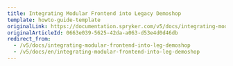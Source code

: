 ```yaml
---
title: Integrating Modular Frontend into Legacy Demoshop
template: howto-guide-template
originalLink: https://documentation.spryker.com/v5/docs/integrating-modular-frontend-into-leg-demoshop
originalArticleId: 0663e039-5625-42da-a063-d53e4d0d46db
redirect_from:
  - /v5/docs/integrating-modular-frontend-into-leg-demoshop
  - /v5/docs/en/integrating-modular-frontend-into-leg-demoshop
---
```



